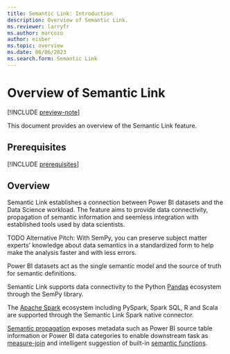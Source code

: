 ```yaml
---
title: Semantic Link: Introduction
description: Overview of Semantic Link.
ms.reviewer: larryfr
ms.author: marcozo
author: eisber
ms.topic: overview 
ms.date: 06/06/2023
ms.search.form: Semantic Link
---
```


# Overview of Semantic Link

[!INCLUDE [preview-note](../includes/preview-note.md)]

This document provides an overview of the Semantic Link feature.

## Prerequisites

[!INCLUDE [prerequisites](./includes/prerequisites.md)]

## Overview

Semantic Link establishes a connection between Power BI datasets and the Data Science workload.
The feature aims to provide data connectivity, propagation of semantic information and seemless integration with established tools used by data scientists.

TODO Alternative Pitch: With SemPy, you can preserve subject matter experts’ knowledge about data semantics in a standardized form to help make the analysis faster and with less errors.

Power BI datasets act as the single semantic model and the source of truth for semantic definitions.

Semantic Link supports data connectivity to the Python [Pandas](https://pandas.pydata.org/) ecosystem through the SemPy library.

The [Apache Spark](https://spark.apache.org/) ecosystem including PySpark, Spark SQL, R and Scala are supported through the Semantic Link Spark native connector.

[Semantic propagation](#semantic-propagation) exposes metadata such as Power BI source table information or Power BI data categories to enable downstream task as [measure-join](#measure-join) and intelligent suggestion of built-in [semantic functions](#semantic-functions).
